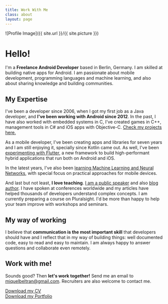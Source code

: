 ```yaml
---
title: Work With Me
class: about
layout: page
---
```

![Profile Image]({{ site.url }}/{{ site.picture }})

# Hello!

I'm a **Freelance Android Developer** based in Berlin, Germany. I am skilled at
building native apps for Android. I am passionate about mobile development,
programming languages and machine learning, and also about sharing knowledge
and building communities.

## My Expertise

I've been a developer since 2006, when I got my first job as a Java developer,
and **I've been working with Android since 2012**. In the past, I have also
worked with embedded systems in C, I've created games in C++, management tools
in C# and iOS apps with Objective-C. [Check my projects here.](/projects)

As a mobile developer, I've been creating apps and libraries for seven years
and I am still enjoying it, specially since Kotlin came out. As well, I've been
[experimenting with
Flutter](https://github.com/miquelbeltran/flutter_projects), a new framework to
build high-performant hybrid applications that run both on Android and iOS.

In the latest years, I've also been [learning Machine Learning and Neural
Networks](https://github.com/miquelbeltran/deep-learning), with special focus
on practical approaches for mobile devices.

And last but not least, **I love teaching**. [I am a public speaker](/talks)
and also [blog author](https://medium.com/@miqubel).  I have spoken at
conferences worldwide and my articles have helped thousands of developers
understand complex concepts. I am currently preparing a course on Pluralsight.
I'd be more than happy to help your team improve with workshops and seminars.

## My way of working

I believe that **communication is the most important skill** that developers
should have and I reflect that in my way of building things: well documented
code, easy to read and easy to maintain. I am always happy to answer questions
and collaborate even remotely.

## Work with me!

Sounds good? Then **let's work together!**
Send me an email to [miquelbeltran@gmail.com](mailto:miquelbeltran@gmail.com).
Recruiters are also welcome to contact me.

[Download my CV](/Beltran_CV_2018.pdf)<br/>
[Download my Portfolio](/Beltran_Portfolio.pdf)
